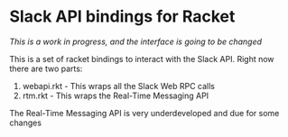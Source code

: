 # Slack API bindings for Racket

*This is a work in progress, and the interface is going to be changed*

This is a set of racket bindings to interact with the Slack API. Right now there are two parts:

1. webapi.rkt - This wraps all the Slack Web RPC calls
2. rtm.rkt - This wraps the Real-Time Messaging API

The Real-Time Messaging API is very underdeveloped and due for some changes
